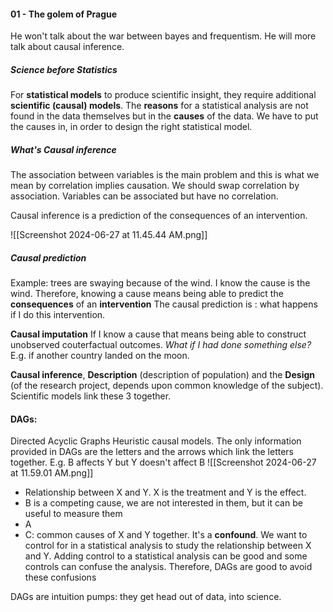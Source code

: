 #### 01 - The golem of Prague
He won't talk about the war between bayes and frequentism. He will more talk about causal inference. 

##### Science before Statistics
For **statistical models** to produce scientific insight, they require additional **scientific (causal) models**.
The **reasons** for a statistical analysis are not found in the data themselves but in the **causes** of the data.
	We have to put the causes in, in order to design the right statistical model.

##### What's Causal inference
The association between variables is the main problem and this is what we mean by correlation implies causation. We should swap correlation by association. Variables can be associated but have no correlation.

Causal inference is a prediction of the consequences of an intervention. 

![[Screenshot 2024-06-27 at 11.45.44 AM.png]]

##### Causal prediction
Example: trees are swaying because of the wind. I know the cause is the wind. 
Therefore, knowing a cause means being able to predict the **consequences** of an **intervention**
The causal prediction is : what happens if I do this intervention. 

**Causal imputation**
If I know a cause that means being able to construct unobserved couterfactual outcomes. *What if I had done something else?* E.g. if another country landed on the moon.

**Causal inference**, **Description** (description of population) and the **Design** (of the research project, depends upon common knowledge of the subject). Scientific models link these 3 together. 

#### DAGs:
Directed Acyclic Graphs
Heuristic causal models.
The only information provided in DAGs are the letters and the arrows which link the letters together. E.g. B affects Y but Y doesn't affect B
![[Screenshot 2024-06-27 at 11.59.01 AM.png]]

- Relationship between X and Y. X is the treatment and Y is the effect.
- B is a competing cause, we are not interested in them, but it can be useful to measure them
- A
- C: common causes of X and Y together. It's a **confound**. We want to control for in a statistical analysis to study the relationship between X and Y. 
Adding control to a statistical analysis can be good and some controls can confuse the analysis. Therefore, DAGs are good to avoid these confusions

DAGs are intuition pumps: they get head out of data, into science. 